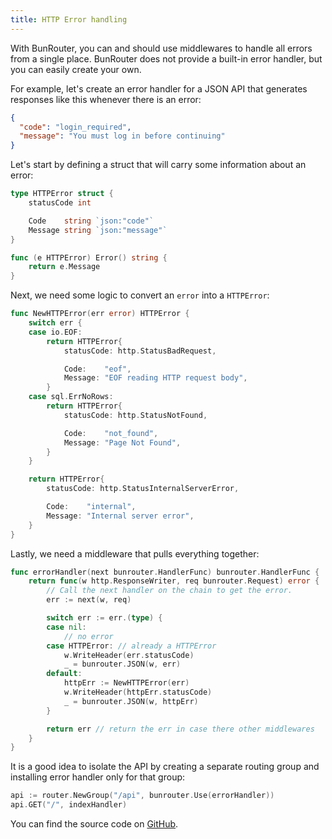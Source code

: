 ```yaml
---
title: HTTP Error handling
---
```


<CoverImage title="HTTP error handling" />

With BunRouter, you can and should use middlewares to handle all errors from a single place.
BunRouter does not provide a built-in error handler, but you can easily create your own.

For example, let's create an error handler for a JSON API that generates responses like this
whenever there is an error:

```json
{
  "code": "login_required",
  "message": "You must log in before continuing"
}
```

Let's start by defining a struct that will carry some information about an error:

```go
type HTTPError struct {
	statusCode int

	Code    string `json:"code"`
	Message string `json:"message"`
}

func (e HTTPError) Error() string {
	return e.Message
}
```

Next, we need some logic to convert an `error` into a `HTTPError`:

```go
func NewHTTPError(err error) HTTPError {
	switch err {
	case io.EOF:
		return HTTPError{
			statusCode: http.StatusBadRequest,

			Code:    "eof",
			Message: "EOF reading HTTP request body",
		}
	case sql.ErrNoRows:
		return HTTPError{
			statusCode: http.StatusNotFound,

			Code:    "not_found",
			Message: "Page Not Found",
		}
	}

	return HTTPError{
		statusCode: http.StatusInternalServerError,

		Code:    "internal",
		Message: "Internal server error",
	}
}
```

Lastly, we need a middleware that pulls everything together:

```go
func errorHandler(next bunrouter.HandlerFunc) bunrouter.HandlerFunc {
	return func(w http.ResponseWriter, req bunrouter.Request) error {
		// Call the next handler on the chain to get the error.
		err := next(w, req)

		switch err := err.(type) {
		case nil:
			// no error
		case HTTPError: // already a HTTPError
			w.WriteHeader(err.statusCode)
			_ = bunrouter.JSON(w, err)
		default:
			httpErr := NewHTTPError(err)
			w.WriteHeader(httpErr.statusCode)
			_ = bunrouter.JSON(w, httpErr)
		}

		return err // return the err in case there other middlewares
	}
}
```

It is a good idea to isolate the API by creating a separate routing group and installing error
handler only for that group:

```go
api := router.NewGroup("/api", bunrouter.Use(errorHandler))
api.GET("/", indexHandler)
```

You can find the source code on
[GitHub](https://github.com/uptrace/bunrouter/tree/master/example/error-handling).
